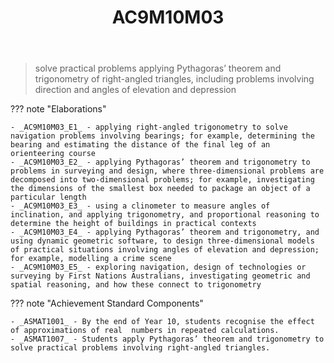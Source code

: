 ﻿---
tags: australian-curriculum
title: AC9M10M03
type: note
---
> solve practical problems applying Pythagoras’ theorem and trigonometry of right-angled triangles, including problems involving direction and angles of elevation and depression

??? note "Elaborations"

	- _AC9M10M03_E1_ - applying right-angled trigonometry to solve navigation problems involving bearings; for example, determining the bearing and estimating the distance of the final leg of an orienteering course
	- _AC9M10M03_E2_ - applying Pythagoras’ theorem and trigonometry to problems in surveying and design, where three-dimensional problems are decomposed into two-dimensional problems; for example, investigating the dimensions of the smallest box needed to package an object of a particular length
	- _AC9M10M03_E3_ - using a clinometer to measure angles of inclination, and applying trigonometry, and proportional reasoning to determine the height of buildings in practical contexts
	- _AC9M10M03_E4_ - applying Pythagoras’ theorem and trigonometry, and using dynamic geometric software, to design three-dimensional models of practical situations involving angles of elevation and depression; for example, modelling a crime scene
	- _AC9M10M03_E5_ - exploring navigation, design of technologies or surveying by First Nations Australians, investigating geometric and spatial reasoning, and how these connect to trigonometry
??? note "Achievement Standard Components"

	- _ASMAT1001_ - By the end of Year 10, students recognise the effect of approximations of real  numbers in repeated calculations.
	- _ASMAT1007_ - Students apply Pythagoras’ theorem and trigonometry to solve practical problems involving right-angled triangles.